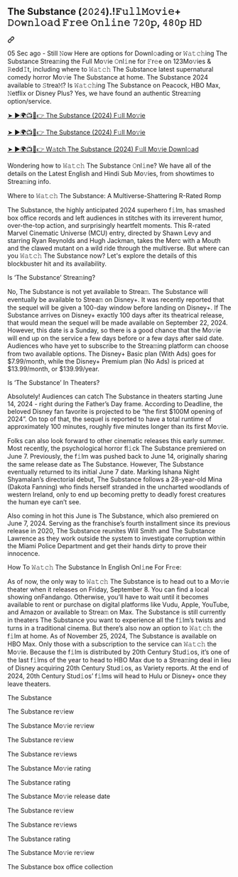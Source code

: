 <article class="markdown-body entry-content container-lg f5" itemprop="text"><div dir="auto"><div class="markdown-heading" dir="auto"><h1 dir="auto" class="heading-element">The Substance (𝟸𝟶𝟸𝟺).!𝙵𝚞𝚕𝚕𝙼𝚘𝚟𝚒𝚎+ 𝙳𝚘𝚠𝚗𝚕𝚘𝚊𝚍 𝙵𝚛𝚎𝚎 𝙾𝚗𝚕𝚒𝚗𝚎 𝟽𝟸𝟶𝚙, 𝟺𝟾𝟶𝚙 𝙷𝙳</h1><a id="user-content-venom-3-the-last-dance-𝟸𝟶𝟸𝟺𝙵𝚞𝚕𝚕𝙼𝚘𝚟𝚒𝚎-𝙳𝚘𝚠𝚗𝚕𝚘𝚊𝚍-𝙵𝚛𝚎𝚎-𝙾𝚗𝚕𝚒𝚗𝚎-𝟽𝟸𝟶𝚙-𝟺𝟾𝟶𝚙-𝙷𝙳" class="anchor" aria-label="Permalink: The Substance (𝟸𝟶𝟸𝟺).!𝙵𝚞𝚕𝚕𝙼𝚘𝚟𝚒𝚎+ 𝙳𝚘𝚠𝚗𝚕𝚘𝚊𝚍 𝙵𝚛𝚎𝚎 𝙾𝚗𝚕𝚒𝚗𝚎 𝟽𝟸𝟶𝚙, 𝟺𝟾𝟶𝚙 𝙷𝙳" href="#venom-3-the-last-dance-𝟸𝟶𝟸𝟺𝙵𝚞𝚕𝚕𝙼𝚘𝚟𝚒𝚎-𝙳𝚘𝚠𝚗𝚕𝚘𝚊𝚍-𝙵𝚛𝚎𝚎-𝙾𝚗𝚕𝚒𝚗𝚎-𝟽𝟸𝟶𝚙-𝟺𝟾𝟶𝚙-𝙷𝙳"><svg class="octicon octicon-link" viewBox="0 0 16 16" version="1.1" width="16" height="16" aria-hidden="true"><path d="m7.775 3.275 1.25-1.25a3.5 3.5 0 1 1 4.95 4.95l-2.5 2.5a3.5 3.5 0 0 1-4.95 0 .751.751 0 0 1 .018-1.042.751.751 0 0 1 1.042-.018 1.998 1.998 0 0 0 2.83 0l2.5-2.5a2.002 2.002 0 0 0-2.83-2.83l-1.25 1.25a.751.751 0 0 1-1.042-.018.751.751 0 0 1-.018-1.042Zm-4.69 9.64a1.998 1.998 0 0 0 2.83 0l1.25-1.25a.751.751 0 0 1 1.042.018.751.751 0 0 1 .018 1.042l-1.25 1.25a3.5 3.5 0 1 1-4.95-4.95l2.5-2.5a3.5 3.5 0 0 1 4.95 0 .751.751 0 0 1-.018 1.042.751.751 0 0 1-1.042.018 1.998 1.998 0 0 0-2.83 0l-2.5 2.5a1.998 1.998 0 0 0 0 2.83Z"></path></svg></a></div><a id="user-content-venom-3-the-last-dance-𝟸𝟶𝟸𝟺-𝙵𝚞𝚕𝚕𝙼𝚘𝚟𝚒𝚎-𝙳𝚘𝚠𝚗𝚕𝚘𝚊𝚍-𝙵𝚛𝚎𝚎-𝙾𝚗𝚕𝚒𝚗𝚎-𝟽𝟸𝟶𝚙-𝟺𝟾𝟶𝚙-𝙷𝙳" aria-label="Permalink: The Substance (𝟸𝟶𝟸𝟺).!𝙵𝚞𝚕𝚕𝙼𝚘𝚟𝚒𝚎+ 𝙳𝚘𝚠𝚗𝚕𝚘𝚊𝚍 𝙵𝚛𝚎𝚎 𝙾𝚗𝚕𝚒𝚗𝚎 𝟽𝟸𝟶𝚙, 𝟺𝟾𝟶𝚙 𝙷𝙳" href="#venom-3-the-last-dance-𝟸𝟶𝟸𝟺-𝙵𝚞𝚕𝚕𝙼𝚘𝚟𝚒𝚎-𝙳𝚘𝚠𝚗𝚕𝚘𝚊𝚍-𝙵𝚛𝚎𝚎-𝙾𝚗𝚕𝚒𝚗𝚎-𝟽𝟸𝟶𝚙-𝟺𝟾𝟶𝚙-𝙷𝙳"></a></div>
<p dir="auto">05 Sec ago - Still 𝙽ow Here are options for Downl𝚘ading or 𝚆𝚊𝚝𝚌𝚑ing The Substance Strea𝚖ing the Full Mo𝚟ie 𝙾nl𝚒ne for 𝙵r𝚎e on 123Mo𝚟ies &amp; 𝚁edd𝙸t, including where to 𝚆𝚊𝚝𝚌𝚑 The Substance latest supernatural comedy horror Mo𝚟ie The Substance at home. The Substance 2024 available to 𝚂trea𝙼? Is 𝚆𝚊𝚝𝚌𝚑ing The Substance on Peacock, HBO Max, 𝙽etflix or Disney Plus? Yes, we have found an authentic Strea𝚖ing option/service.</p>
<p dir="auto"><a href="https://t.co/E2KaY1ng3e" rel="nofollow">➤ ►🌍📺📱👉 The Substance (2024) F𝚞ll Mo𝚟ie</a></p>
<p dir="auto"><a href="https://t.co/E2KaY1ng3e" rel="nofollow">➤ ►🌍📺📱👉 The Substance (2024) F𝚞ll Mo𝚟ie</a></p>
<p dir="auto"><a href="https://t.co/E2KaY1ng3e" rel="nofollow">➤ ►🌍📺📱👉 W𝚊tch The Substance (2024) F𝚞ll Mo𝚟ie Downl𝚘ad</a></p>
<p dir="auto">Wondering how to 𝚆𝚊𝚝𝚌𝚑 The Substance 𝙾nl𝚒ne? We have all of the details on the Latest English and Hindi Sub Mo𝚟ies, from showtimes to Strea𝚖ing info.</p>
<p dir="auto">Where to 𝚆𝚊𝚝𝚌𝚑 The Substance: A Multiverse-Shattering R-Rated Romp</p>
<p dir="auto">The Substance, the highly anticipated 2024 superhero f𝚒lm, has smashed box office records and left audiences in stitches with its irreverent humor, over-the-top action, and surprisingly heartfelt moments. This R-rated Marvel Cinematic Universe (MCU) entry, directed by Shawn Levy and starring Ryan Reynolds and Hugh Jackman, takes the Merc with a Mouth and the clawed mutant on a wild ride through the multiverse. But where can you 𝚆𝚊𝚝𝚌𝚑 The Substance now? Let's explore the details of this blockbuster hit and its availability.</p>
<p dir="auto">Is ‘The Substance’ Strea𝚖ing?</p>
<p dir="auto">No, The Substance is not yet available to Strea𝚖. The Substance will eventually be available to Strea𝚖 on Disney+. It was recently reported that the sequel will be given a 100-day window before landing on Disney+. If The Substance arrives on Disney+ exactly 100 days after its theatrical release, that would mean the sequel will be made available on September 22, 2024. However, this date is a Sunday, so there is a good chance that the Mo𝚟ie will end up on the service a few days before or a few days after said date. Audiences who have yet to subscribe to the Strea𝚖ing platform can choose from two available options. The Disney+ Basic plan (With Ads) goes for $7.99/month, while the Disney+ Premium plan (No Ads) is priced at $13.99/month, or $139.99/year.</p>
<p dir="auto">Is ‘The Substance’ In Theaters?</p>
<p dir="auto">Absolutely! Audiences can catch The Substance in theaters starting June 14, 2024 - right during the Father’s Day frame. According to Deadline, the beloved Disney fan favorite is projected to be “the first $100M opening of 2024”. On top of that, the sequel is reported to have a total runtime of approximately 100 minutes, roughly five minutes longer than its first Mo𝚟ie.</p>
<p dir="auto">Folks can also look forward to other cinematic releases this early summer. Most recently, the psychological horror fl𝚒ck The Substance premiered on June 7. Previously, the f𝚒lm was pushed back to June 14, originally sharing the same release date as The Substance. However, The Substance eventually returned to its initial June 7 date. Marking Ishana Night Shyamalan’s directorial debut, The Substance follows a 28-year-old Mina (Dakota Fanning) who finds herself stranded in the uncharted woodlands of western Ireland, only to end up becoming pretty to deadly forest creatures the human eye can’t see.</p>
<p dir="auto">Also coming in hot this June is The Substance, which also premiered on June 7, 2024. Serving as the franchise’s fourth installment since its previous release in 2020, The Substance reunites Will Smith and The Substance Lawrence as they work outside the system to investigate corruption within the Miami Police Department and get their hands dirty to prove their innocence.</p>
<p dir="auto">How To 𝚆𝚊𝚝𝚌𝚑 The Substance In English Onl𝚒ne For Fr𝚎e:</p>
<p dir="auto">As of now, the only way to 𝚆𝚊𝚝𝚌𝚑 The Substance is to head out to a Mo𝚟ie theater when it releases on Friday, September 8. You can find a local showing onFandango. Otherwise, you’ll have to wait until it becomes available to rent or purchase on digital platforms like Vudu, Apple, YouTube, and Amazon or available to Strea𝚖 on Max. The Substance is still currently in theaters The Substance you want to experience all the f𝚒lm’s twists and turns in a traditional cinema. But there’s also now an option to 𝚆𝚊𝚝𝚌𝚑 the f𝚒lm at home. As of November 25, 2024, The Substance is available on HBO Max. Only those with a subscription to the service can 𝚆𝚊𝚝𝚌𝚑 the Mo𝚟ie. Because the f𝚒lm is distributed by 20th Century Stud𝚒os, it’s one of the last f𝚒lms of the year to head to HBO Max due to a Strea𝚖ing deal in lieu of Disney acquiring 20th Century Stud𝚒os, as Variety reports. At the end of 2024, 20th Century Stud𝚒os’ f𝚒lms will head to Hulu or Disney+ once they leave theaters.</p>
<p dir="auto">The Substance</p>
<p dir="auto">The Substance re𝚟iew</p>
<p dir="auto">The Substance Mo𝚟ie re𝚟iew</p>
<p dir="auto">The Substance re𝚟iew</p>
<p dir="auto">The Substance re𝚟iews</p>
<p dir="auto">The Substance Mo𝚟ie rating</p>
<p dir="auto">The Substance rating</p>
<p dir="auto">The Substance Mo𝚟ie release date</p>
<p dir="auto">The Substance re𝚟iew</p>
<p dir="auto">The Substance re𝚟iews</p>
<p dir="auto">The Substance rating</p>
<p dir="auto">The Substance Mo𝚟ie re𝚟iew</p>
<p dir="auto">The Substance box office collection</p>

</article>
